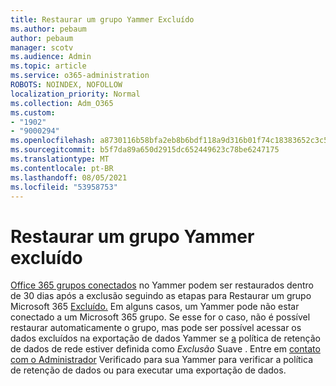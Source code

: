 ```yaml
---
title: Restaurar um grupo Yammer Excluído
ms.author: pebaum
author: pebaum
manager: scotv
ms.audience: Admin
ms.topic: article
ms.service: o365-administration
ROBOTS: NOINDEX, NOFOLLOW
localization_priority: Normal
ms.collection: Adm_O365
ms.custom:
- "1902"
- "9000294"
ms.openlocfilehash: a8730116b58bfa2eb8b6bdf118a9d316b01f74c18383652c3c58bda5be15a7b4
ms.sourcegitcommit: b5f7da89a650d2915dc652449623c78be6247175
ms.translationtype: MT
ms.contentlocale: pt-BR
ms.lasthandoff: 08/05/2021
ms.locfileid: "53958753"
---
```

# <a name="restore-a-deleted-yammer-group"></a>Restaurar um grupo Yammer excluído

[Office 365 grupos conectados](https://docs.microsoft.com/yammer/manage-yammer-groups/yammer-and-office-365-groups) no Yammer podem ser restaurados dentro de 30 dias após a exclusão seguindo as etapas para Restaurar um grupo Microsoft 365 [Excluído.](https://docs.microsoft.com/microsoft-365/admin/create-groups/restore-deleted-group)
Em alguns casos, um Yammer pode não estar conectado a um Microsoft 365 grupo. Se esse for o caso, não é possível restaurar automaticamente o grupo, mas pode ser possível acessar os [](https://docs.microsoft.com/yammer/manage-security-and-compliance/manage-data-compliance) dados excluídos na exportação de dados Yammer se [a](https://docs.microsoft.com/yammer/manage-security-and-compliance/export-yammer-enterprise-data) política de retenção de dados de rede estiver definida como *Exclusão* Suave . Entre em [contato com o Administrador](https://docs.microsoft.com/yammer/manage-yammer-users/manage-yammer-admins) Verificado para sua Yammer para verificar a política de retenção de dados ou para executar uma exportação de dados.

